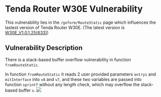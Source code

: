 # Tenda Router W30E Vulnerability
This vulnerability lies in the `/goform/RouteStatic` page which influences the lastest version of Tenda Router W30E. (The latest version is [W30E_V1.0.1.25(633)](https://www.tenda.com.cn/download/detail-2218.html))
## Vulnerability Description
There is a stack-based buffer overflow vulnerability in function `fromRouteStatic`.

In function `fromRouteStatic` it reads 2 user provided parameters `entrys` and `mitInterface` into `v8` and `v7`, and these two variables are passed into function `sprintf` without any length check, which may overflow the stack-based buffer `s`.
![](./104/vuln.png)

